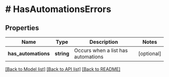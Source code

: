 # # HasAutomationsErrors

## Properties

Name | Type | Description | Notes
------------ | ------------- | ------------- | -------------
**has_automations** | **string** | Occurs when a list has automations | [optional] 

[[Back to Model list]](../../README.md#documentation-for-models) [[Back to API list]](../../README.md#documentation-for-api-endpoints) [[Back to README]](../../README.md)


